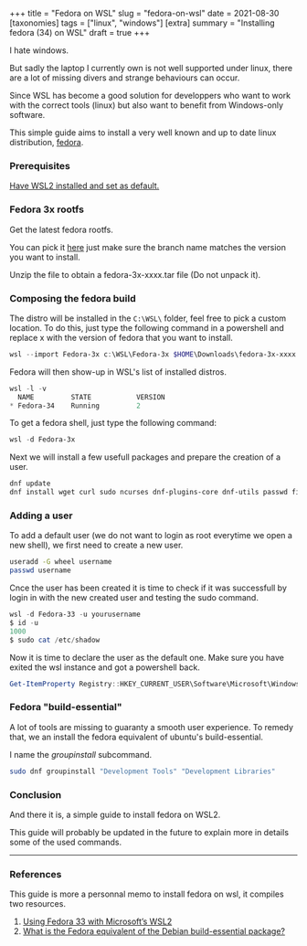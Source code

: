 +++
title = "Fedora on WSL"
slug = "fedora-on-wsl"
date = 2021-08-30
[taxonomies]
tags = ["linux", "windows"]
[extra]
summary = "Installing fedora (34) on WSL"
draft = true
+++

I hate windows.

But sadly the laptop I currently own is not well supported under linux, there are a lot of missing divers and strange behaviours can occur.

Since WSL has become a good solution for developpers who want to work with the correct tools (linux) but also want to benefit from Windows-only software.

This simple guide aims to install a very well known and up to date linux distribution, [fedora](https://getfedora.org).

### Prerequisites
[Have WSL2 installed and set as default.](https://docs.microsoft.com/en-us/windows/wsl/install-win10)

### Fedora 3x rootfs
Get the latest fedora rootfs.

<!-- > **What is a rootfs?**
> a rootfs is, well, simply the root file system of fedora -->

You can pick it [here](https://github.com/fedora-cloud/docker-brew-fedora/tree/34/x86_64) just make sure the branch name matches the version you want to install.

Unzip the file to obtain a fedora-3x-xxxx.tar file (Do not unpack it).

### Composing the fedora build
The distro will be installed in the `C:\WSL\` folder, feel free to pick a  custom location. To do this, just type the following command in a powershell and replace x with the version of fedora that you want to install.
```powershell
wsl --import Fedora-3x c:\WSL\Fedora-3x $HOME\Downloads\fedora-3x-xxxx.tar
```

Fedora will then show-up in WSL's list of installed distros.
```powershell 
wsl -l -v
  NAME         STATE           VERSION
* Fedora-34    Running         2
```

To get a fedora shell, just type the following command:
```powershell
wsl -d Fedora-3x
```

Next we will install a few usefull packages and prepare the creation of a user.

```bash
dnf update
dnf install wget curl sudo ncurses dnf-plugins-core dnf-utils passwd findutils
```

### Adding a user 
To add a default user (we do not want to login as root everytime we open a new shell), we first need to create a new user.
```bash
useradd -G wheel username
passwd username
```

Cnce the user has been created it is time to check if it was successfull by login in with the new created user and testing the sudo command.
```powershell
wsl -d Fedora-33 -u yourusername
$ id -u
1000
$ sudo cat /etc/shadow
```

Now it is time to declare the user as the default one. Make sure you have exited the wsl instance and got a powershell back.
```powershell
Get-ItemProperty Registry::HKEY_CURRENT_USER\Software\Microsoft\Windows\CurrentVersion\Lxss\*\ DistributionName | Where-Object -Property DistributionName -eq Fedora-3x  | Set-ItemProperty -Name DefaultUid -Value 1000
```


### Fedora "build-essential"
A lot of tools are missing to guaranty a smooth user experience. To remedy that, we an install the fedora equivalent of ubuntu's build-essential.

I name the *groupinstall* subcommand.
```bash
sudo dnf groupinstall "Development Tools" "Development Libraries"
```
 
### Conclusion

And there it is, a simple guide to install fedora on WSL2.

This guide will probably be updated in the future to explain more in details some of the used commands.

----------


### References

This guide is more a personnal memo to install fedora on wsl, it compiles two resources.
1. [Using Fedora 33 with Microsoft’s WSL2](https://fedoramagazine.org/wsl-fedora-33/)
2. [What is the Fedora equivalent of the Debian build-essential package?](https://unix.stackexchange.com/a/1344)